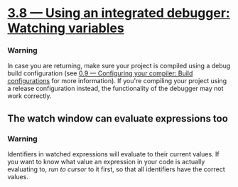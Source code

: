 # [3.8 — Using an integrated debugger: Watching variables](https://www.learncpp.com/cpp-tutorial/using-an-integrated-debugger-watching-variables/)

### Warning

In case you are returning, make sure your project is compiled using a debug build configuration (see [0.9 — Configuring your compiler: Build configurations](https://www.learncpp.com/cpp-tutorial/configuring-your-compiler-build-configurations/) for more information).
If you're compiling your project using a release configuration instead, the functionality of the debugger may not work correctly.

## The watch window can evaluate expressions too

### Warning

Identifiers in watched expressions will evaluate to their current values.
If you want to know what value an expression in your code is actually evaluating to, *run to cursor* to it first, so that all identifiers have the correct values.
